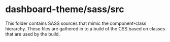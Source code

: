 # dashboard-theme/sass/src

This folder contains SASS sources that mimic the component-class hierarchy. These files
are gathered in to a build of the CSS based on classes that are used by the build.
